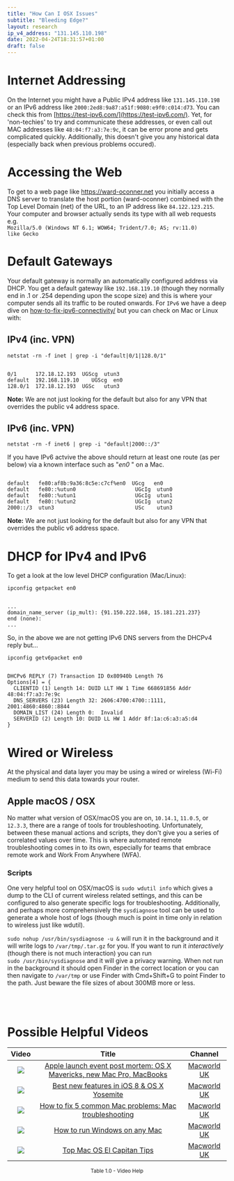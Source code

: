 ```yaml
---
title: "How Can I OSX Issues"
subtitle: "Bleeding Edge?"
layout: research
ip_v4_address: "131.145.110.198"
date: 2022-04-24T18:31:57+01:00
draft: false
---
```


# Internet Addressing
On the Internet you might have a Public IPv4 address like <code>131.145.110.198</code> or an IPv6 address like <code>2000:2ed8:9a87:a51f:9080:e9f0:c014:d73</code>. You can check this from [https://test-ipv6.com/](https://test-ipv6.com/). Yet, for 'non-techies' to try and communicate these addresses, or even call out MAC addresses like <code>48:04:f7:a3:7e:9c</code>, it can be error prone and gets complicated quickly. Additionally, this doesn't give you any historical data (especially back when previous problems occured).

# Accessing the Web
To get to a web page like https://ward-oconner.net you initially access a DNS server to translate the host portion (ward-oconner) combined with the Top Level Domain (net) of the URL, to an IP address like <code>84.122.123.215</code>. Your computer and browser actually sends its type with all web requests e.g. <br><code>Mozilla/5.0 (Windows NT 6.1; WOW64; Trident/7.0; AS; rv:11.0) like Gecko</code>

# Default Gateways
Your default gateway is normally an automatically configured address via DHCP. You get a default gateway like <code>192.168.119.10</code> (though they normally end in .1 or .254 depending upon the scope size) and this is where your computer sends all its traffic to be routed onwards. For <code>IPv6</code> we have a deep dive on [how-to-fix-ipv6-connectivity/](/blog/how-to-fix-ipv6-connectivity/) but you can check on Mac or Linux with:

## IPv4 (inc. VPN)
<code>netstat -rn -f inet | grep -i "default|0/1|128.0/1"</code>

<pre><code>
0/1      172.18.12.193  UGScg  utun3
default  192.168.119.10    UGScg  en0
128.0/1  172.18.12.193  UGSc   utun3</code></pre>

**Note:** We are not just looking for the default but also for any VPN that overrides the public v4 address space.

## IPv6 (inc. VPN)
<code>netstat -rn -f inet6 | grep -i "default|2000::/3"</code>

If you have IPv6 actvive the above should return at least one route (as per below) via a known interface such as "_en0_ " on a Mac. 

<pre><code>
default   fe80:af8b:9a36:8c5e:c7cf%en0  UGcg   en0
default   fe80::%utun0                   UGcIg  utun0
default   fe80::%utun1                   UGcIg  utun1
default   fe80::%utun2                   UGcIg  utun2
2000::/3  utun3                          USc    utun3</code></pre>

**Note:** We are not just looking for the default but also for any VPN that overrides the public v6 address space.

# DHCP for IPv4 and IPv6

To get a look at the low level DHCP configuration (Mac/Linux): 

<code>ipconfig getpacket en0</code>

<pre><code>
...
domain_name_server (ip_mult): {91.150.222.168, 15.181.221.237}
end (none):
...</code></pre>

So, in the above we are not getting IPv6 DNS servers from the DHCPv4 reply but...

<code>ipconfig getv6packet en0</code>

<pre><code>
DHCPv6 REPLY (7) Transaction ID 0x80940b Length 76
Options[4] = {
  CLIENTID (1) Length 14: DUID LLT HW 1 Time 668691856 Addr 48:04:f7:a3:7e:9c
  DNS_SERVERS (23) Length 32: 2606:4700:4700::1111, 2001:4860:4860::8844
  DOMAIN_LIST (24) Length 0:  Invalid
  SERVERID (2) Length 10: DUID LL HW 1 Addr 8f:1a:c6:a3:a5:d4
}</code></pre>

# Wired or Wireless
At the physical and data layer you may be using a wired or wireless (Wi-Fi) medium to send this data towards your router. 

## Apple macOS / OSX
No matter what version of OSX/macOS you are on, <code>10.14.1</code>, <code>11.0.5</code>, or <code>12.3.3</code>, there are a range of tools for troubleshooting. Unfortunately, between these manual actions and scripts, they don't give you a series of correlated values over time. This is where automated remote troubleshooting comes in to its own, especially for teams that embrace remote work and Work From Anywhere (WFA).

### Scripts
One very helpful tool on OSX/macOS is <code>sudo wdutil info</code> which gives a dump to the CLI of current wireless related settings, and this can be configured to also generate specific logs for troubleshooting. Additionally, and perhaps more comprehensively the <code>sysdiagnose</code> tool can be used to generate a whole host of logs (though much is point in time only in relation to wireless just like wdutil).

<code>sudo nohup /usr/bin/sysdiagnose -u &</code> will run it in the background and it will write logs to <code>/var/tmp/<blah>.tar.gz</code> for you. If you want to run it *interactively* (though there is not much interaction) you can run<br><code>sudo /usr/bin/sysdiagnose</code> and it will give a privacy warning. When not run in the background it should open Finder in the correct location or you can then navigate to <code>/var/tmp</code> or use Finder with Cmd+Shift+G to point Finder to the path. Just beware the file sizes of about 300MB more or less.

<br><br>
# Possible Helpful Videos

<link href="/plugins/lity/css/lity.min.css" rel="stylesheet">
<script src="/plugins/lity/js/lity.min.js"></script>
<div class="table1-start"></div>

|Video | Title | Channel |
| :---: | :---: | :---: |
|<a href="https://www.youtube.com/watch?v=rPp9OWjnICQ" data-lity><img src="https://i.ytimg.com/vi/rPp9OWjnICQ/default.jpg" class="img-fluid"></a>|<a href="https://www.youtube.com/watch?v=rPp9OWjnICQ" data-lity>Apple launch event post mortem: OS X Mavericks, new Mac Pro, MacBooks</a>|<a target="_blank" href="https://www.youtube.com/channel/UCT7WejN8j_nGiSfwK8TnBcw" >Macworld UK</a>|
|<a href="https://www.youtube.com/watch?v=bISNJegh_PY" data-lity><img src="https://i.ytimg.com/vi/bISNJegh_PY/default.jpg" class="img-fluid"></a>|<a href="https://www.youtube.com/watch?v=bISNJegh_PY" data-lity>Best new features in iOS 8 &amp; OS X Yosemite</a>|<a target="_blank" href="https://www.youtube.com/channel/UCT7WejN8j_nGiSfwK8TnBcw" >Macworld UK</a>|
|<a href="https://www.youtube.com/watch?v=ct93xA42ONQ" data-lity><img src="https://i.ytimg.com/vi/ct93xA42ONQ/default.jpg" class="img-fluid"></a>|<a href="https://www.youtube.com/watch?v=ct93xA42ONQ" data-lity>How to fix 5 common Mac problems: Mac troubleshooting</a>|<a target="_blank" href="https://www.youtube.com/channel/UCT7WejN8j_nGiSfwK8TnBcw" >Macworld UK</a>|
|<a href="https://www.youtube.com/watch?v=UTdOiXV_kEA" data-lity><img src="https://i.ytimg.com/vi/UTdOiXV_kEA/default.jpg" class="img-fluid"></a>|<a href="https://www.youtube.com/watch?v=UTdOiXV_kEA" data-lity>How to run Windows on any Mac</a>|<a target="_blank" href="https://www.youtube.com/channel/UCT7WejN8j_nGiSfwK8TnBcw" >Macworld UK</a>|
|<a href="https://www.youtube.com/watch?v=cJ_8MIpkXCE" data-lity><img src="https://i.ytimg.com/vi/cJ_8MIpkXCE/default.jpg" class="img-fluid"></a>|<a href="https://www.youtube.com/watch?v=cJ_8MIpkXCE" data-lity>Top Mac OS El Capitan Tips</a>|<a target="_blank" href="https://www.youtube.com/channel/UCT7WejN8j_nGiSfwK8TnBcw" >Macworld UK</a>|

<center><small>Table 1.0 - Video Help</small></center>
 <br>
<div class="table1-end"></div>
<script type="text/javascript">
(function() {
    $('div.table1-start').nextUntil('div.table1-end', 'table').addClass('table thead-dark table-striped table-responsive rounded').attr('id', 't1');
    $('#t1').find('thead').addClass('thead-dark');
})();
</script>

